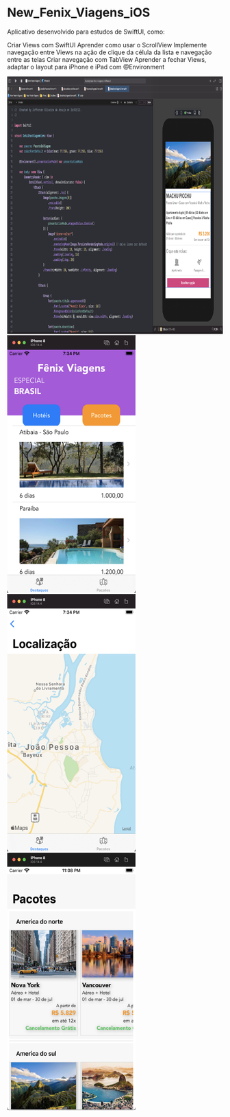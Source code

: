 # New_Fenix_Viagens_iOS
Aplicativo desenvolvido para estudos de SwiftUI, como:

Criar Views com SwiftUI
Aprender como usar o ScrollView
Implemente navegação entre Views na ação de clique da célula da lista e navegação entre as telas
Criar navegação com TabView
Aprender a fechar Views, adaptar o layout para iPhone e iPad com @Environment

<img src="https://github.com/jeff77araujo/New_Fenix_Viagens_iOS/blob/main/print_xcode.png" height=600 width=1200 /> 
<img src="https://github.com/jeff77araujo/New_Fenix_Viagens_iOS/blob/main/print_tela_destaques.png" height=600 width=300 /><img src="https://github.com/jeff77araujo/New_Fenix_Viagens_iOS/blob/main/print_tela_mapa.png" height=600 width=300 /><img src="https://github.com/jeff77araujo/New_Fenix_Viagens_iOS/blob/main/print_tela_pacotes.png" height=600 width=300 />

